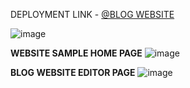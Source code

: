 DEPLOYMENT LINK - [@BLOG WEBSITE](https://blog-yw5w.onrender.com/)

![image](https://github.com/AjithRagupathi/Blog-Website-and-Application/assets/131537248/476105c6-9bc1-4b93-9336-84de5d13e19a)

**WEBSITE SAMPLE HOME PAGE**
![image](https://github.com/AjithRagupathi/Blog-Website-and-Application/assets/131537248/67ac794d-dc04-48a5-992d-7feb3b8059ad)

**BLOG WEBSITE EDITOR PAGE**
![image](https://github.com/AjithRagupathi/Blog-Website-and-Application/assets/131537248/afca499a-ad18-47a4-be52-ddac4f9e8101)
